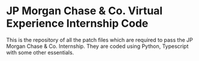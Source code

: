 # JP Morgan Chase & Co. Virtual Experience Internship Code
This is the repository of all the patch files which are required to pass the JP Morgan Chase &amp; Co. Internship. They are coded using Python, Typescript with some other essentials.
